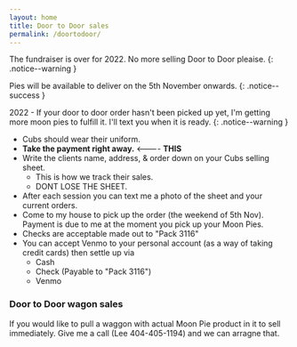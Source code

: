 ```yaml
---
layout: home
title: Door to Door sales
permalink: /doortodoor/
---
```


The fundraiser is over for 2022. No more selling Door to Door pleaise.
{: .notice--warning }


Pies will be available to deliver on the 5th November onwards.
{: .notice--success }

2022 - If your door to door order hasn't been picked up yet, I'm getting more moon pies to fulfill it. I'll text you when it is ready.
{: .notice--warning }

- Cubs should wear their uniform.
- <b>Take the payment right away.</b> <---- <b>THIS</b>
- Write the clients name, address, & order down on your Cubs selling sheet. 
    - This is how we track their sales. 
    - DONT LOSE THE SHEET.
- After each session you can text me a photo of the sheet and your current orders.
- Come to my house to pick up the order (the weekend of 5th Nov). Payment is due to me at the moment you pick up your Moon Pies.
- Checks are acceptable made out to "Pack 3116"
- You can accept Venmo to your personal account (as a way of taking credit cards) then settle up via
    - Cash
    - Check (Payable to "Pack 3116")
    - Venmo


### Door to Door wagon sales

If you would like to pull a waggon with actual Moon Pie product in it to sell immediately. Give me a call (Lee 404-405-1194) and we can arragne that.

